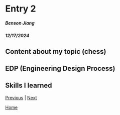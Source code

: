 # Entry 2
##### Benson Jiang
##### 12/17/2024

## Content about my topic (chess)


## EDP (Engineering Design Process)


## Skills I learned


[Previous](entry01.md) | [Next](entry03.md)

[Home](../README.md)
